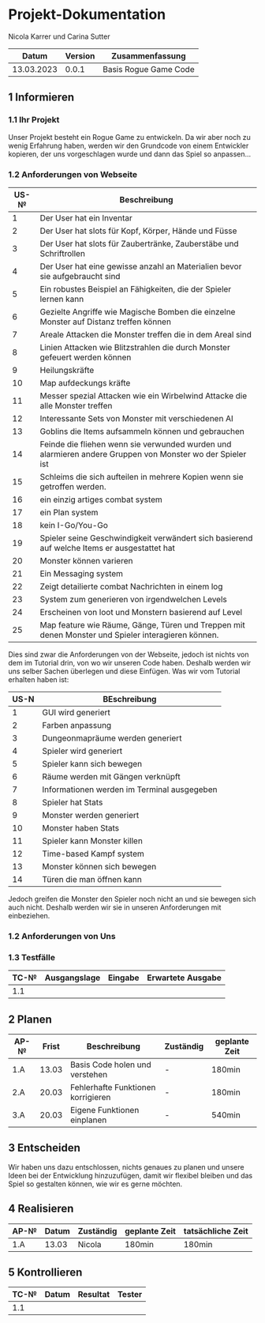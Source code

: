 # Projekt-Dokumentation



Nicola Karrer und Carina Sutter

| Datum | Version | Zusammenfassung                                              |
| ----- | ------- | ------------------------------------------------------------ |
| 13.03.2023 | 0.0.1   | Basis Rogue Game Code |

## 1 Informieren

### 1.1 Ihr Projekt

Unser Projekt besteht ein Rogue Game zu entwickeln. Da wir aber noch zu wenig Erfahrung haben, werden wir den Grundcode von einem Entwickler kopieren, der uns vorgeschlagen wurde und dann das Spiel so anpassen...


### 1.2 Anforderungen von Webseite

| US-№ | Beschreibung                       |
| ---- | ---------------------------------- |
| 1    | Der User hat ein Inventar|
| 2 | Der User hat slots für Kopf, Körper, Hände und Füsse |
| 3 | Der User hat slots für Zaubertränke, Zauberstäbe und Schriftrollen |
| 4 | Der User hat eine gewisse anzahl an Materialien bevor sie aufgebraucht sind |
| 5 | Ein robustes Beispiel an Fähigkeiten, die der Spieler lernen kann|
| 6 | Gezielte Angriffe wie Magische Bomben die einzelne Monster auf Distanz treffen können|
| 7 | Areale Attacken die Monster treffen die in dem Areal sind |
| 8 | Linien Attacken wie Blitzstrahlen die durch Monster gefeuert werden können |
| 9 | Heilungskräfte |
| 10 | Map aufdeckungs kräfte |
| 11 | Messer spezial Attacken wie ein Wirbelwind Attacke die alle Monster treffen |
| 12 | Interessante Sets von Monster mit verschiedenen AI|
| 13 | Goblins die Items aufsammeln können und gebrauchen |
| 14 | Feinde die fliehen wenn sie verwunded wurden und alarmieren andere Gruppen von Monster wo der Spieler ist|
| 15 | Schleims die sich aufteilen in mehrere Kopien wenn sie getroffen werden.
| 16 | ein einzig artiges combat system|
| 17 | ein Plan system
| 18 | kein I-Go/You-Go
| 19 | Spieler seine Geschwindigkeit verwändert sich basierend auf welche Items er ausgestattet hat|
| 20 | Monster können varieren|
| 21 | Ein Messaging system
| 22| Zeigt detailierte combat Nachrichten in einem log|
| 23 | System zum generieren von irgendwelchen Levels|
| 24 | Erscheinen von loot und Monstern basierend auf Level|
| 25 | Map feature wie Räume, Gänge, Türen und Treppen mit denen Monster und Spieler interagieren können.|

Dies sind zwar die Anforderungen von der Webseite, jedoch ist nichts von dem im Tutorial drin, von wo wir unseren Code haben. Deshalb werden wir uns selber Sachen überlegen und diese Einfügen.
Was wir vom Tutorial erhalten haben ist:

|US-N  | BEschreibung                         |
| ---- | ------------------------------------ |
| 1 | GUI wird generiert |
| 2 | Farben anpassung |
| 3 | Dungeonmapräume werden generiert |
| 4 | Spieler wird generiert |
| 5 | Spieler kann sich bewegen |
| 6 | Räume werden mit Gängen verknüpft |
| 7 | Informationen werden im Terminal ausgegeben |
| 8 | Spieler hat Stats |
| 9 | Monster werden generiert |
| 10 | Monster haben Stats |
| 11 | Spieler kann Monster killen |
| 12 | Time-based Kampf system |
| 13 | Monster können sich bewegen |
| 14 | Türen die man öffnen kann |

Jedoch greifen die Monster den Spieler noch nicht an und sie bewegen sich auch nicht. Deshalb werden wir sie in unseren Anforderungen mit einbeziehen.

### 1.2 Anforderungen von Uns

### 1.3 Testfälle

| TC-№ | Ausgangslage | Eingabe | Erwartete Ausgabe |
| ---- | ------------ | ------- | ----------------- |
| 1.1  | 

## 2 Planen

| AP-№ | Frist | Beschreibung | Zuständig | geplante Zeit | 
| ---- | ----- | --------- | ------------ | -------------- |
| 1.A  | 13.03 | Basis Code holen und verstehen | - | 180min |
| 2.A  | 20.03 | Fehlerhafte Funktionen korrigieren | - | 180min |
| 3.A  | 20.03 | Eigene Funktionen einplanen | - | 540min |


## 3 Entscheiden

Wir haben uns dazu entschlossen, nichts genaues zu planen und unsere Ideen bei der Entwicklung hinzuzufügen, damit wir flexibel bleiben und das Spiel so gestalten können, wie wir es gerne möchten.

## 4 Realisieren

| AP-№ | Datum | Zuständig | geplante Zeit | tatsächliche Zeit |
| ---- | ----- | --------- | ------------- | ----------------- |
| 1.A  | 13.03 | Nicola    | 180min | 180min |

## 5 Kontrollieren


| TC-№ | Datum | Resultat | Tester |
| ---- | ----- | -------- | ------ |
| 1.1  | 



